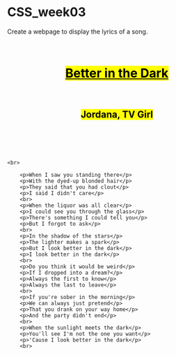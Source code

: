 # CSS_week03
Create a webpage to display the lyrics of a song.

<!DOCTYPE html>

<html lang="eng">
    <head>
        <meta charset="utf-8">
        <meta name="viewport" content="width=device-width, initial-scale=1">
        <title>Week 3 | Typography</title>
        <!--  Add our CSS file  -->
        <link rel="stylesheet" href="css/style.css">
        <!-- Add our Google fonts -->
        <link rel="icon" type="image/x-icon" href="images/bitd.jpg">
        <link rel="preconnect" href="https://fonts.googleapis.com"><link rel="preconnect" href="https://fonts.gstatic.com" crossorigin><link href="https://fonts.googleapis.com/css2?family=Satisfy&display=swap" rel="stylesheet">
        <link rel="preconnect" href="https://fonts.googleapis.com"><link rel="preconnect" href="https://fonts.gstatic.com" crossorigin><link href="https://fonts.googleapis.com/css2?family=Abril+Fatface&display=swap" rel="stylesheet">
        <link rel="preconnect" href="https://fonts.googleapis.com"><link rel="preconnect" href="https://fonts.gstatic.com" crossorigin><link href="https://fonts.googleapis.com/css2?family=Dancing+Script:wght@500&display=swap" rel="stylesheet">
    </head>

<body>
    <header>
        <br>
        <a href="https://open.spotify.com/track/3MUkijIqsNm4XIq3EerPpt?si=68fa17ffa35d439f" target="_blank"><h1><mark>Better in the Dark</mark></h1></a>
        <br>
        <h2><mark>Jordana, TV Girl</mark></h2>
        <br>
    </header>

    <br>

        <p>When I saw you standing there</p>
        <p>With the dyed-up blonded hair</p>
        <p>They said that you had clout</p>
        <p>I said I didn't care</p>
        <br>
        <p>When the liquor was all clear</p>
        <p>I could see you through the glass</p>
        <p>There's something I could tell you</p>
        <p>But I forgot to ask</p>
        <br>
        <p>In the shadow of the stars</p>
        <p>The lighter makes a spark</p>
        <p>But I look better in the dark</p>
        <p>I look better in the dark</p>
        <br>
        <p>Do you think it would be weird</p>
        <p>If I dropped into a dream?</p>
        <p>Always the first to know</p>
        <p>Always the last to leave</p>
        <br>
        <p>If you're sober in the morning</p>
        <p>We can always just pretend</p>
        <p>That you drank on your way home</p>
        <p>And the party didn't end</p>
        <br>
        <p>When the sunlight meets the dark</p>
        <p>You'll see I'm not the one you want</p>
        <p>'Cause I look better in the dark</p>
        <br>

</body>
</html>
